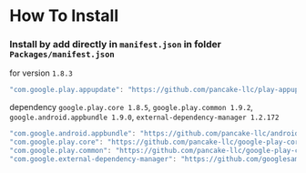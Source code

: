 # How To Install

### Install by add directly in `manifest.json` in folder `Packages/manifest.json`


for version `1.8.3`
```csharp
"com.google.play.appupdate": "https://github.com/pancake-llc/play-appupdate.git#1.8.3",
```


dependency `google.play.core 1.8.5`, `google.play.common 1.9.2`, `google.android.appbundle 1.9.0`, `external-dependency-manager 1.2.172`
```csharp
"com.google.android.appbundle": "https://github.com/pancake-llc/android-app-bundle.git#1.9.0",
"com.google.play.core": "https://github.com/pancake-llc/google-play-core.git#1.8.5",
"com.google.play.common": "https://github.com/pancake-llc/google-play-common.git#1.9.2",
"com.google.external-dependency-manager": "https://github.com/googlesamples/unity-jar-resolver.git?path=upm#v1.2.183",
```
